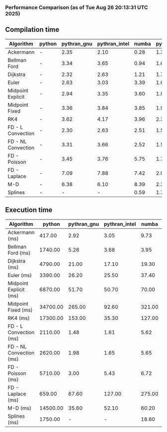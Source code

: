 ### Performance Comparison (as of Tue Aug 26 20:13:31 UTC 2025)
## Compilation time
Algorithm                 | python                    | pythran_gnu               | pythran_intel             | numba                     | pyccel_gnu_c              | pyccel_gnu_fortran        | pyccel_intel_c            | pyccel_intel_fortran     
------------------------- | ------------------------- | ------------------------- | ------------------------- | ------------------------- | ------------------------- | ------------------------- | ------------------------- | -------------------------
Ackermann                 | -                         | 2.35                      | 2.10                      | 0.28                      | 1.36                      | 1.36                      | 1.34                      | 1.42                     
Bellman Ford              | -                         | 3.34                      | 3.65                      | 0.94                      | 1.61                      | 1.51                      | 1.56                      | 1.55                     
Dijkstra                  | -                         | 2.32                      | 2.63                      | 1.21                      | 1.75                      | 1.61                      | 1.67                      | 1.68                     
Euler                     | -                         | 2.63                      | 3.03                      | 3.39                      | 1.60                      | 1.50                      | 1.57                      | 1.54                     
Midpoint Explicit         | -                         | 2.94                      | 3.35                      | 3.60                      | 1.83                      | 1.70                      | 1.86                      | 1.74                     
Midpoint Fixed            | -                         | 3.36                      | 3.84                      | 3.85                      | 1.91                      | 1.76                      | 1.83                      | 1.88                     
RK4                       | -                         | 3.62                      | 4.17                      | 3.96                      | 2.37                      | 2.34                      | 2.34                      | 2.26                     
FD - L Convection         | -                         | 2.30                      | 2.63                      | 2.51                      | 1.55                      | 1.47                      | 1.51                      | 1.51                     
FD - NL Convection        | -                         | 3.31                      | 3.66                      | 2.52                      | 1.54                      | 1.47                      | 1.53                      | 1.50                     
FD - Poisson              | -                         | 3.45                      | 3.76                      | 5.75                      | 1.73                      | 1.76                      | 1.66                      | 1.91                     
FD - Laplace              | -                         | 7.09                      | 7.88                      | 7.42                      | 2.00                      | 1.94                      | 1.88                      | 2.00                     
M-D                       | -                         | 6.38                      | 6.10                      | 8.39                      | 2.38                      | 2.49                      | 2.30                      | 2.58                     
Splines                   | -                         | -                         | -                         | 0.59                      | 1.79                      | 1.77                      | 1.76                      | 1.87                     

## Execution time
Algorithm                 | python                    | pythran_gnu               | pythran_intel             | numba                     | pyccel_gnu_c              | pyccel_gnu_fortran        | pyccel_intel_c            | pyccel_intel_fortran     
------------------------- | ------------------------- | ------------------------- | ------------------------- | ------------------------- | ------------------------- | ------------------------- | ------------------------- | -------------------------
Ackermann (ms)            | 417.00                    | 2.92                      | 3.05                      | 9.73                      | 1.23                      | 1.32                      | 4.05                      | 6.96                     
Bellman Ford (ms)         | 1740.00                   | 5.26                      | 3.68                      | 3.95                      | 4.05                      | 3.24                      | 5.16                      | 4.23                     
Dijkstra (ms)             | 4790.00                   | 21.00                     | 17.10                     | 19.30                     | 41.40                     | 19.00                     | 48.00                     | 22.10                    
Euler (ms)                | 3390.00                   | 26.20                     | 25.50                     | 37.40                     | 22.80                     | 11.50                     | 23.60                     | 15.20                    
Midpoint Explicit (ms)    | 6870.00                   | 51.70                     | 50.70                     | 70.00                     | 40.30                     | 20.00                     | 43.30                     | 16.10                    
Midpoint Fixed (ms)       | 34700.00                  | 265.00                    | 92.60                     | 321.00                    | 186.00                    | 71.90                     | 195.00                    | 51.10                    
RK4 (ms)                  | 17300.00                  | 153.00                    | 35.30                     | 127.00                    | 93.90                     | 32.20                     | 94.40                     | 29.50                    
FD - L Convection (ms)    | 2110.00                   | 1.48                      | 1.61                      | 5.62                      | 5.78                      | 1.50                      | 7.37                      | 1.32                     
FD - NL Convection (ms)   | 2620.00                   | 1.98                      | 1.65                      | 5.65                      | 5.10                      | 1.59                      | 9.83                      | 1.58                     
FD - Poisson (ms)         | 5710.00                   | 3.00                      | 5.43                      | 6.72                      | 10.50                     | 2.70                      | 18.30                     | 2.57                     
FD - Laplace (ms)         | 659.00                    | 67.60                     | 127.00                    | 275.00                    | 205.00                    | 60.90                     | 344.00                    | 55.80                    
M-D (ms)                  | 14500.00                  | 35.60                     | 52.10                     | 60.20                     | 106.00                    | 62.30                     | 93.10                     | 89.00                    
Splines (ms)              | 1750.00                   | -                         | -                         | 18.60                     | 14.00                     | 17.60                     | 15.10                     | 27.70                    
